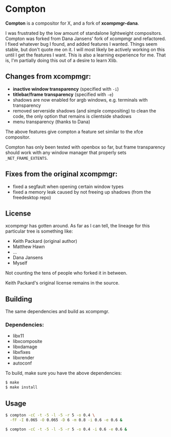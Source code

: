 # Compton

__Compton__ is a compositor for X, and a fork of __xcompmgr-dana__.

I was frustrated by the low amount of standalone lightweight compositors.
Compton was forked from Dana Jansens' fork of xcompmgr and refactored.  I fixed
whatever bug I found, and added features I wanted. Things seem stable, but don't
quote me on it. I will most likely be actively working on this until I get the
features I want. This is also a learning experience for me. That is, I'm
partially doing this out of a desire to learn Xlib.

## Changes from xcompmgr:

* __inactive window transparency__ (specified with `-i`)
* __titlebar/frame transparency__ (specified with `-e`)
* shadows are now enabled for argb windows, e.g. terminals with transparency
* removed serverside shadows (and simple compositing) to clean the code,
  the only option that remains is clientside shadows
* menu transparency (thanks to Dana)

The above features give compton a feature set similar to the xfce compositor.

Compton has only been tested with openbox so far, but frame transparency
should work with any window manager that properly sets `_NET_FRAME_EXTENTS`.

## Fixes from the original xcompmgr:

* fixed a segfault when opening certain window types
* fixed a memory leak caused by not freeing up shadows (from the freedesktop
  repo)

## License

xcompmgr has gotten around. As far as I can tell, the lineage for this
particular tree is something like:

* Keith Packard (original author)
* Matthew Hawn
* ...
* Dana Jansens
* Myself

Not counting the tens of people who forked it in between.

Keith Packard's original license remains in the source.

## Building

The same dependencies and build as xcompmgr.

### Dependencies:

* libx11
* libxcomposite
* libxdamage
* libxfixes
* libxrender
* autoconf

To build, make sure you have the above dependencies:

``` bash
$ make
$ make install
```

## Usage

``` bash
$ compton -cC -t -5 -l -5 -r 5 -o 0.4 \
  -fF -I 0.065 -O 0.065 -D 6 -m 0.8 -i 0.6 -e 0.6 &

$ compton -cC -t -5 -l -5 -r 5 -o 0.4 -i 0.6 -e 0.6 &
```
